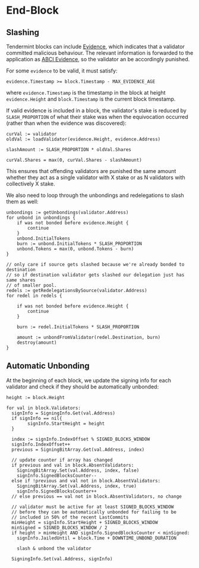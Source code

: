 # End-Block 

## Slashing

Tendermint blocks can include
[Evidence](https://github.com/tendermint/tendermint/blob/develop/docs/spec/blockchain/blockchain.md#evidence), which indicates that a validator
committed malicious behaviour. The relevant information is forwarded to the
application as [ABCI
Evidence](https://github.com/tendermint/tendermint/abci/blob/develop/types/types.proto#L259), so the validator an be accordingly punished.

For some `evidence` to be valid, it must satisfy: 

`evidence.Timestamp >= block.Timestamp - MAX_EVIDENCE_AGE`

where `evidence.Timestamp` is the timestamp in the block at height
`evidence.Height` and `block.Timestamp` is the current block timestamp.

If valid evidence is included in a block, the validator's stake is reduced by `SLASH_PROPORTION` of 
what their stake was when the equivocation occurred (rather than when the evidence was discovered):

```
curVal := validator
oldVal := loadValidator(evidence.Height, evidence.Address)

slashAmount := SLASH_PROPORTION * oldVal.Shares

curVal.Shares = max(0, curVal.Shares - slashAmount)
```

This ensures that offending validators are punished the same amount whether they
act as a single validator with X stake or as N validators with collectively X
stake.

We also need to loop through the unbondings and redelegations to slash them as
well:

```
unbondings := getUnbondings(validator.Address)
for unbond in unbondings {
    if was not bonded before evidence.Height {
        continue
    }
    unbond.InitialTokens
    burn := unbond.InitialTokens * SLASH_PROPORTION
    unbond.Tokens = max(0, unbond.Tokens - burn)
}

// only care if source gets slashed because we're already bonded to destination
// so if destination validator gets slashed our delegation just has same shares
// of smaller pool.
redels := getRedelegationsBySource(validator.Address)
for redel in redels {

    if was not bonded before evidence.Height {
        continue
    }

    burn := redel.InitialTokens * SLASH_PROPORTION

    amount := unbondFromValidator(redel.Destination, burn)
    destroy(amount)
}
```

## Automatic Unbonding

At the beginning of each block, we update the signing info for each validator and check if they should be automatically unbonded:

```
height := block.Height

for val in block.Validators:
  signInfo = SigningInfo.Get(val.Address)
  if signInfo == nil{
        signInfo.StartHeight = height
  }

  index := signInfo.IndexOffset % SIGNED_BLOCKS_WINDOW
  signInfo.IndexOffset++
  previous = SigningBitArray.Get(val.Address, index)

  // update counter if array has changed
  if previous and val in block.AbsentValidators:
    SigningBitArray.Set(val.Address, index, false)
    signInfo.SignedBlocksCounter--
  else if !previous and val not in block.AbsentValidators:
    SigningBitArray.Set(val.Address, index, true)
    signInfo.SignedBlocksCounter++
  // else previous == val not in block.AbsentValidators, no change

  // validator must be active for at least SIGNED_BLOCKS_WINDOW
  // before they can be automatically unbonded for failing to be 
  // included in 50% of the recent LastCommits
  minHeight = signInfo.StartHeight + SIGNED_BLOCKS_WINDOW
  minSigned = SIGNED_BLOCKS_WINDOW / 2
  if height > minHeight AND signInfo.SignedBlocksCounter < minSigned:
    signInfo.JailedUntil = block.Time + DOWNTIME_UNBOND_DURATION

    slash & unbond the validator

  SigningInfo.Set(val.Address, signInfo)
```
